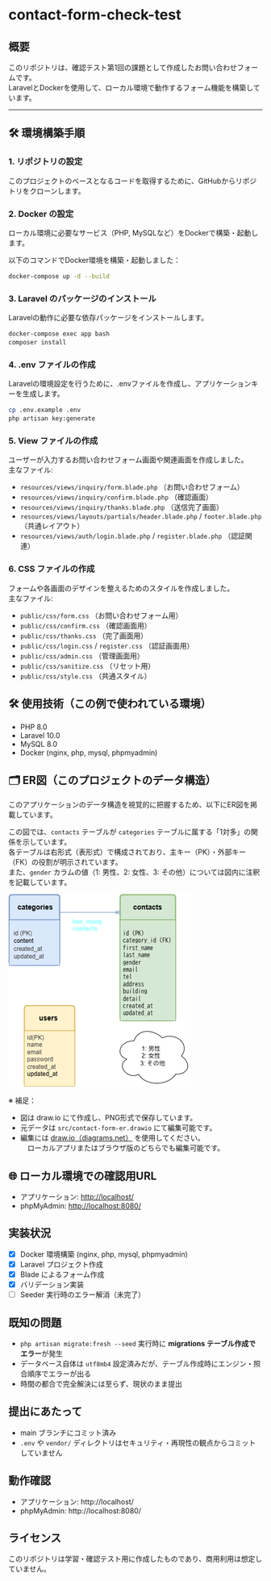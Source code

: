 # contact-form-check-test

## 概要　
このリポジトリは、確認テスト第1回の課題として作成したお問い合わせフォームです。  
LaravelとDockerを使用して、ローカル環境で動作するフォーム機能を構築しています。

---

## 🛠️ 環境構築手順

### 1. リポジトリの設定
このプロジェクトのベースとなるコードを取得するために、GitHubからリポジトリをクローンします。

### 2. Docker の設定
ローカル環境に必要なサービス（PHP, MySQLなど）をDockerで構築・起動します。

以下のコマンドでDocker環境を構築・起動しました：
```bash
docker-compose up -d --build
```

### 3. Laravel のパッケージのインストール
Laravelの動作に必要な依存パッケージをインストールします。
```bash
docker-compose exec app bash
composer install
```

### 4. .env ファイルの作成
Laravelの環境設定を行うために、.envファイルを作成し、アプリケーションキーを生成します。
```bash
cp .env.example .env
php artisan key:generate
```

### 5. View ファイルの作成
ユーザーが入力するお問い合わせフォーム画面や関連画面を作成しました。  
主なファイル:
- `resources/views/inquiry/form.blade.php` （お問い合わせフォーム）
- `resources/views/inquiry/confirm.blade.php` （確認画面）
- `resources/views/inquiry/thanks.blade.php` （送信完了画面）
- `resources/views/layouts/partials/header.blade.php` / `footer.blade.php` （共通レイアウト）
- `resources/views/auth/login.blade.php` / `register.blade.php` （認証関連）

### 6. CSS ファイルの作成
フォームや各画面のデザインを整えるためのスタイルを作成しました。  
主なファイル:
- `public/css/form.css` （お問い合わせフォーム用）
- `public/css/confirm.css` （確認画面用）
- `public/css/thanks.css` （完了画面用）
- `public/css/login.css` / `register.css` （認証画面用）
- `public/css/admin.css` （管理画面用）
- `public/css/sanitize.css` （リセット用）
- `public/css/style.css` （共通スタイル）

## 🛠 使用技術（この例で使われている環境）
- PHP 8.0
- Laravel 10.0
- MySQL 8.0
- Docker (nginx, php, mysql, phpmyadmin)

## 🗂 ER図（このプロジェクトのデータ構造）
このアプリケーションのデータ構造を視覚的に把握するため、以下にER図を掲載しています。

この図では、`contacts` テーブルが `categories` テーブルに属する「1対多」の関係を示しています。  
各テーブルは右形式（表形式）で構成されており、主キー（PK）・外部キー（FK）の役割が明示されています。  
また、`gender` カラムの値（1: 男性、2: 女性、3: その他）については図内に注釈を記載しています。

![ER図](assets/contact-form-er.png)

※ 補足：
- 図は draw.io にて作成し、PNG形式で保存しています。
- 元データは `src/contact-form-er.drawio` にて編集可能です。
- 編集には [draw.io（diagrams.net）](https://app.diagrams.net/) を使用してください。  
　ローカルアプリまたはブラウザ版のどちらでも編集可能です。

## 🌐 ローカル環境での確認用URL
- アプリケーション: [http://localhost/](http://localhost/)
- phpMyAdmin: [http://localhost:8080/](http://localhost:8080/)

## 実装状況
- [x] Docker 環境構築 (nginx, php, mysql, phpmyadmin)
- [x] Laravel プロジェクト作成
- [x] Blade によるフォーム作成
- [x] バリデーション実装
- [ ] Seeder 実行時のエラー解消（未完了）

## 既知の問題
- `php artisan migrate:fresh --seed` 実行時に **migrations テーブル作成でエラー**が発生  
- データベース自体は `utf8mb4` 設定済みだが、テーブル作成時にエンジン・照合順序でエラーが出る  
- 時間の都合で完全解決には至らず、現状のまま提出  

## 提出にあたって
- main ブランチにコミット済み  
- `.env` や `vendor/` ディレクトリはセキュリティ・再現性の観点からコミットしていません  

## 動作確認
- アプリケーション: http://localhost/  
- phpMyAdmin: http://localhost:8080/  

## ライセンス
このリポジトリは学習・確認テスト用に作成したものであり、商用利用は想定していません。
